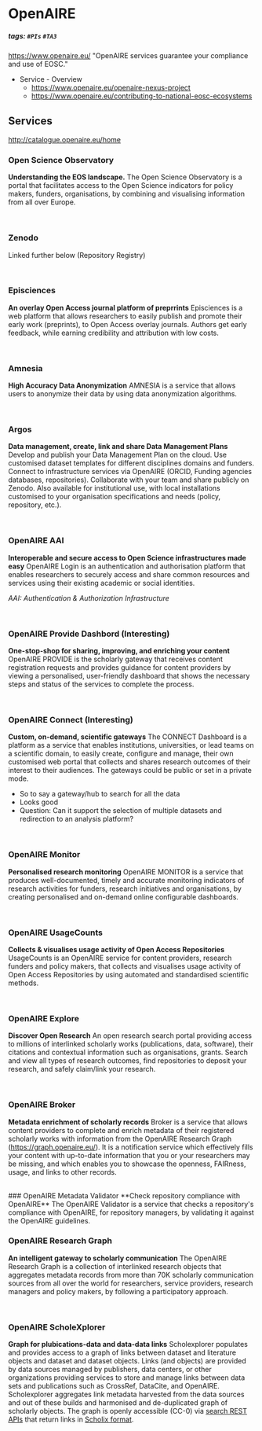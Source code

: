 # OpenAIRE
##### tags: `#PIs` `#TA3`
https://www.openaire.eu/
"OpenAIRE services guarantee your compliance and use of EOSC."

- Service - Overview
    - https://www.openaire.eu/openaire-nexus-project
    - https://www.openaire.eu/contributing-to-national-eosc-ecosystems


## Services
http://catalogue.openaire.eu/home


### Open Science Observatory
**Understanding the EOS landscape.**
The Open Science Observatory is a portal that facilitates access to the Open Science indicators for policy makers, funders, organisations, by combining and visualising information from all over Europe. 


<br/>

### Zenodo
Linked further below (Repository Registry)


<br/>

### Episciences
**An overlay Open Access journal platform of preprrints**
Episciences is a web platform that allows researchers to easily publish and promote their early work (preprints), to Open Access overlay journals. Authors get early feedback, while earning credibility and attribution with low costs.


<br/>

### Amnesia
**High Accuracy Data Anonymization**
AMNESIA is a service that allows users to anonymize their data by using data anonymization algorithms.


<br/>

### Argos
**Data management, create, link and share Data Management Plans**
Develop and publish your Data Management Plan on the cloud. Use customised dataset templates for different disciplines domains and funders. Connect to infrastructure services via OpenAIRE (ORCID, Funding agencies databases, repositories). Collaborate with your team and share publicly on Zenodo. Also available for institutional use, with local installations customised to your organisation specifications and needs (policy, repository, etc.). 


<br/>

### OpenAIRE AAI
**Interoperable and secure access to Open Science infrastructures made easy**
OpenAIRE Login is an authentication and authorisation platform that enables researchers to securely access and share common resources and services using their existing academic or social identities.

*AAI: Authentication & Authorization Infrastructure*


<br/>

### OpenAIRE Provide Dashbord (Interesting)
**One-stop-shop for sharing, improving, and enriching your content**
OpenAIRE PROVIDE is the scholarly gateway that receives content registration requests and provides guidance for content providers by viewing a personalised, user-friendly dashboard that shows the necessary steps and status of the services to complete the process.


<br/>

### OpenAIRE Connect (Interesting)
**Custom, on-demand, scientific gateways**
The CONNECT Dashboard is a platform as a service that enables institutions, universities, or lead teams on a scientific domain, to easily create, configure and manage, their own customised web portal that collects and shares research outcomes of their interest to their audiences. The gateways could be public or set in a private mode.

- So to say a gateway/hub to search for all the data
- Looks good
- Question: Can it support the selection of multiple datasets and redirection to an analysis platform?


<br/>

### OpenAIRE Monitor
**Personalised research monitoring**
OpenAIRE MONITOR is a service that produces well-documented, timely and accurate monitoring indicators of research activities for funders, research initiatives and organisations, by creating personalised and on-demand online configurable dashboards.


<br/>

### OpenAIRE UsageCounts
**Collects & visualises usage activity of Open Access Repositories**
UsageCounts is an OpenAIRE service for content providers, research funders and policy makers, that collects and visualises usage activity of Open Access Repositories by using automated and standardised scientific methods.


<br/>

### OpenAIRE Explore
**Discover Open Research**
An open research search portal providing access to millions of interlinked scholarly works (publications, data, software), their citations and contextual information such as organisations, grants. Search and view all types of research outcomes, find repositories to deposit your research, and safely claim/link your research. 


<br/>

### OpenAIRE Broker
**Metadata enrichment of scholarly records**
Broker is a service that allows content providers to complete and enrich metadata of their registered scholarly works with information from the OpenAIRE Research Graph (https://graph.openaire.eu/). It is a notification service which effectively fills your content with up-to-date information that you or your researchers may be missing, and which enables you to showcase the openness, FAIRness, usage, and links to other records.


<br/>
### OpenAIRE Metadata Validator
**Check repository compliance with OpenAIRE**
The OpenAIRE Validator is a service that checks a repository's compliance with OpenAIRE, for repository managers, by validating it against the OpenAIRE guidelines.


<br/>

### OpenAIRE Research Graph
**An intelligent gateway to scholarly communication**
The OpenAIRE Research Graph is a collection of interlinked research objects that aggregates metadata records from more than 70K scholarly communication sources from all over the world for researchers, service providers, research managers and policy makers, by following a participatory approach.


<br/>

### OpenAIRE ScholeXplorer
**Graph for plubications-data and data-data links**
Scholexplorer populates and provides access to a graph of links between dataset and literature objects and dataset and dataset objects. Links (and objects) are provided by data sources managed by publishers, data centers, or other organizations providing services to store and manage links between data sets and publications such as CrossRef, DataCite, and OpenAIRE. Scholexplorer aggregates link metadata harvested from the data sources and out of these builds and harmonised and de-duplicated graph of scholarly objects. The graph is openly accessible (CC-0) via [search REST APIs](https://scholexplorer.openaire.eu/api.scholexplorer.openaire.eu/v1/ui) that return links in [Scholix format](http://www.scholix.org/).